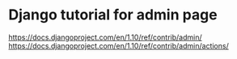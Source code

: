 # Django tutorial for admin page
https://docs.djangoproject.com/en/1.10/ref/contrib/admin/
https://docs.djangoproject.com/en/1.10/ref/contrib/admin/actions/
